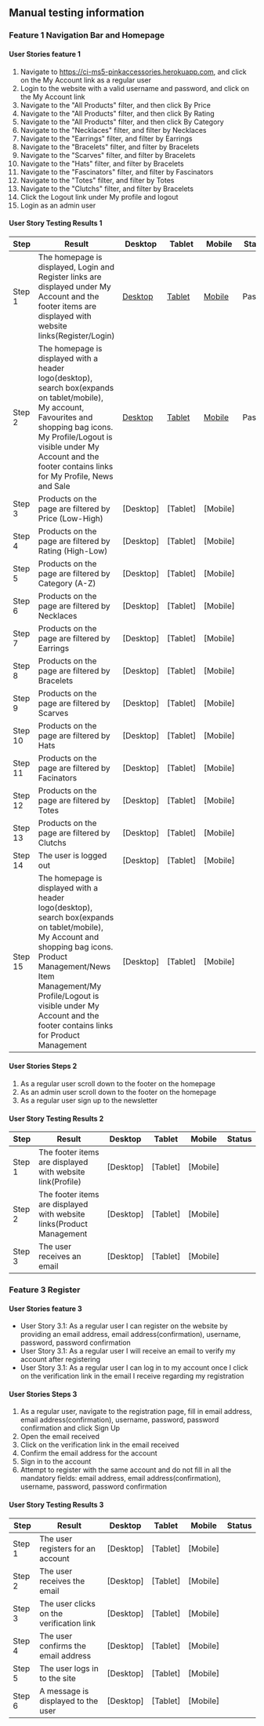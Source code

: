 ## Manual testing information

### Feature 1 Navigation Bar and Homepage
#### User Stories feature 1
1. Navigate to https://ci-ms5-pinkaccessories.herokuapp.com, and click on the My Account link as a regular user
2. Login to the website with a valid username and password, and click on the My Account link
3. Navigate to the "All Products" filter, and then click By Price
4. Navigate to the "All Products" filter, and then click By Rating
5. Navigate to the "All Products" filter, and then click By Category
6. Navigate to the "Necklaces" filter, and filter by Necklaces
7. Navigate to the "Earrings" filter, and filter by Earrings
8. Navigate to the "Bracelets" filter, and filter by Bracelets
9. Navigate to the "Scarves" filter, and filter by Bracelets
10. Navigate to the "Hats" filter, and filter by Bracelets
11. Navigate to the "Fascinators" filter, and filter by Fascinators
12. Navigate to the "Totes" filter, and filter by Totes
13. Navigate to the "Clutchs" filter, and filter by Bracelets
14. Click the Logout link under My profile and logout
15. Login as an admin user

#### User Story Testing Results 1
Step| Result | Desktop | Tablet | Mobile | Status
------------ | ------------ | ------------- | ------------- | ------------- | -------------
Step 1 | The homepage is displayed, Login and Register links are displayed under My Account and the footer items are displayed with website links(Register/Login) | [Desktop](readme/testing/homepage_notloggedin_desktop.png)  | [Tablet](readme/testing/homepage_notloggedin_ipad.png)  | [Mobile](readme/testing/homepage_notloggedin_iphone.png)  | Passed |
Step 2 | The homepage is displayed with a header logo(desktop), search box(expands on tablet/mobile), My account, Favourites and shopping bag icons. My Profile/Logout is visible under My Account and the footer contains links for My Profile, News and Sale   | [Desktop](readme/testing/homepage_loggedin_desktop.png) | [Tablet](readme/testing/homepage_notloggedin_ipad.png)  | [Mobile](readme/testing/homepage_loggedin_iphone.png) | Passed |
Step 3 | Products on the page are filtered by Price (Low-High) | [Desktop] | [Tablet]  | [Mobile]  |  |
Step 4 | Products on the page are filtered by Rating (High-Low) | [Desktop]  | [Tablet] | [Mobile] |  |
Step 5 | Products on the page are filtered by Category (A-Z) | [Desktop]  | [Tablet]  | [Mobile] |  |
Step 6 | Products on the page are filtered by Necklaces | [Desktop] | [Tablet]  | [Mobile] |  |
Step 7 | Products on the page are filtered by Earrings | [Desktop]  | [Tablet]  | [Mobile]  |  |
Step 8 | Products on the page are filtered by Bracelets | [Desktop]| [Tablet]  | [Mobile]  | |
Step 9 | Products on the page are filtered by Scarves | [Desktop]| [Tablet]  | [Mobile]  | |
Step 10 | Products on the page are filtered by Hats | [Desktop]| [Tablet]  | [Mobile]  | |
Step 11 | Products on the page are filtered by Facinators | [Desktop]| [Tablet]  | [Mobile]  | |
Step 12 | Products on the page are filtered by Totes | [Desktop]| [Tablet]  | [Mobile]  | |
Step 13 | Products on the page are filtered by Clutchs | [Desktop]| [Tablet]  | [Mobile]  | |
Step 14 | The user is logged out | [Desktop]  | [Tablet]  | [Mobile] | |
Step 15 | The homepage is displayed with a header logo(desktop), search box(expands on tablet/mobile), My Account and shopping bag icons. Product Management/News Item Management/My Profile/Logout is visible under My Account and the footer contains links for Product Management  | [Desktop]  | [Tablet]  | [Mobile]  |  |


#### User Stories Steps 2
1. As a regular user scroll down to the footer on the homepage 
2. As an admin user scroll down to the footer on the homepage
3. As a regular user sign up to the newsletter

#### User Story Testing Results 2
Step| Result | Desktop | Tablet | Mobile | Status
------------ | ------------ | ------------- | ------------- | ------------- | -------------
Step 1 | The footer items are displayed with website link(Profile) | [Desktop]  | [Tablet]  | [Mobile]  |  |
Step 2 | The footer items are displayed with website links(Product Management | [Desktop]  | [Tablet] | [Mobile]  |  |
Step 3 | The user receives an email | [Desktop] | [Tablet]  | [Mobile]  |  |

### Feature 3 Register
#### User Stories feature 3
- User Story 3.1: As a regular user I can register on the website by providing an email address, email address(confirmation), username, password, password confirmation
- User Story 3.1: As a regular user I will receive an email to verify my account after registering
- User Story 3.1: As a regular user I can log in to my account once I click on the verification link in the email I receive regarding my registration

#### User Stories Steps 3
1. As a regular user, navigate to the registration page, fill in email address, email address(confirmation), username, password, password confirmation and click Sign Up
2. Open the email received
3. Click on the verification link in the email received
4. Confirm the email address for the account
5. Sign in to the account
6. Attempt to register with the same account and do not fill in all the mandatory fields: email address, email address(confirmation), username, password, password confirmation

#### User Story Testing Results 3
Step| Result | Desktop | Tablet | Mobile | Status
------------ | ------------ | ------------- | ------------- | ------------- | -------------
Step 1 | The user registers for an account | [Desktop]  | [Tablet]  | [Mobile]  |  |
Step 2 | The user receives the email | [Desktop]  | [Tablet]  | [Mobile]  |  |
Step 3 | The user clicks on the verification link | [Desktop] | [Tablet] | [Mobile]  |  |
Step 4 | The user confirms the email address | [Desktop]  | [Tablet]  | [Mobile] |  |
Step 5 | The user logs in to the site | [Desktop]  | [Tablet]  | [Mobile] |  |
Step 6 | A message is displayed to the user | [Desktop]  | [Tablet] | [Mobile]  |  | 

